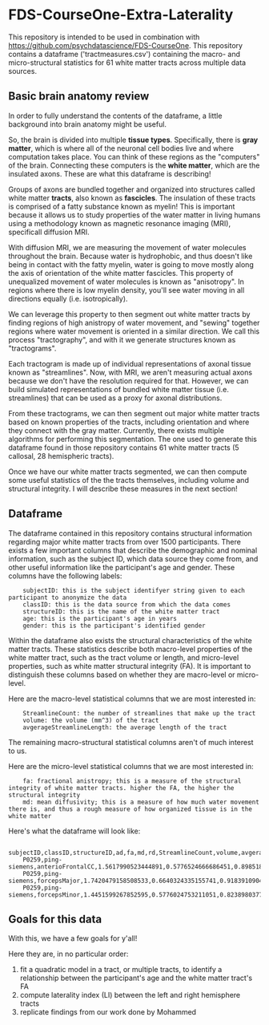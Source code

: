 # FDS-CourseOne-Extra-Laterality
This repository is intended to be used in combination with https://github.com/psychdatascience/FDS-CourseOne. This repository contains a dataframe ('tractmeasures.csv') containing the macro- and micro-structural statistics for 61 white matter tracts across multiple data sources.

## Basic brain anatomy review
In order to fully understand the contents of the dataframe, a little background into brain anatomy might be useful.

So, the brain is divided into multiple **tissue types**. Specifically, there is **gray matter**, which is where all of the neuronal cell bodies live and where computation takes place. You can think of these regions as the "computers" of the brain. Connecting these computers is the **white matter**, which are the insulated axons. These are what this dataframe is describing!

Groups of axons are bundled together and organized into structures called white matter **tracts**, also known as **fascicles**. The insulation of these tracts is comprised of a fatty substance known as myelin! This is important because it allows us to study properties of the water matter in living humans using a methodology known as magnetic resonance imaging (MRI), specificall diffusion MRI.

With diffusion MRI, we are measuring the movement of water molecules throughout the brain. Because water is hydrophobic, and thus doesn't like being in contact with the fatty myelin, water is going to move mostly along the axis of orientation of the white matter fascicles. This property of unequalized movement of water molecules is known as "anisotropy". In regions where there is low myelin density, you'll see water moving in all directions equally (i.e. isotropically).

We can leverage this property to then segment out white matter tracts by finding regions of high anistropy of water movement, and "sewing" together regions where water movement is oriented in a similar direction. We call this process "tractography", and with it we generate structures known as "tractograms".

Each tractogram is made up of individual representations of axonal tissue known as "streamlines". Now, with MRI, we aren't measuring actual axons because we don't have the resolution required for that. However, we can build simulated representations of bundled white matter tissue (i.e. streamlines) that can be used as a proxy for axonal distributions.

From these tractograms, we can then segment out major white matter tracts based on known properties of the tracts, including orientation and where they connect with the gray matter. Currently, there exists multiple algorithms for performing this segmentation. The one used to generate this dataframe found in those repository contains 61 white matter tracts (5 callosal, 28 hemispheric tracts).

Once we have our white matter tracts segmented, we can then compute some useful statistics of the the tracts themselves, including volume and structural integrity. I will describe these measures in the next section!

## Dataframe
The dataframe contained in this repository contains structural information regarding major white matter tracts from over 1500 participants. There exists a few important columns that describe the demographic and nominal information, such as the subject ID, which data source they come from, and other useful information like the participant's age and gender. These columns have the following labels:

```
    subjectID: this is the subject identifyer string given to each participant to anonymize the data
    classID: this is the data source from which the data comes
    structureID: this is the name of the white matter tract
    age: this is the participant's age in years
    gender: this is the participant's identified gender
```

Within the dataframe also exists the structural characteristics of the white matter tracts. These statistics describe both macro-level properties of the white matter tract, such as the tract volume or length, and micro-level properties, such as white matter structural integrity (FA). It is important to distinguish these columns based on whether they are macro-level or micro-level.

Here are the macro-level statistical columns that we are most interested in:

```
    StreamlineCount: the number of streamlines that make up the tract
    volume: the volume (mm^3) of the tract
    avgerageStreamlineLength: the average length of the tract
```

The remaining macro-structural statistical columns aren't of much interest to us.

Here are the micro-level statistical columns that we are most interested in:

```
    fa: fractional anistropy; this is a measure of the structural integrity of white matter tracts. higher the FA, the higher the structural integrity
    md: mean diffusivity; this is a measure of how much water movement there is, and thus a rough measure of how organized tissue is in the white matter
```

Here's what the dataframe will look like:

```
    subjectID,classID,structureID,ad,fa,md,rd,StreamlineCount,volume,avgerageStreamlineLength,streamlineLengthStdev,averageFullDisplacement,fullDisplacementStdev,StreamlineLengthTotal,TotalVolumeProportion,TotalCountProportion,TotalWiringProportion,gender,age,ndi,odi,isovf
    P0259,ping-siemens,anterioFrontalCC,1.5617990523444891,0.5776524666686451,0.8985184320303652,0.5668781212662775,2793.0,35671.0,73.17500943826833,14.141308006938246,39.34722572712534,9.633514532008853,204377.801361084,0.0564710315054243,0.0018619999999998,0.0027773343274639,F,15.75,,,
    P0259,ping-siemens,forcepsMajor,1.7420479158508533,0.6640324335155741,0.9183910904036516,0.5065626743559313,1291.0,28226.0,105.45333765386016,24.706248729092703,45.90043514237255,11.020375381589972,136140.25891113284,0.0446847953595949,0.0008606666666666,0.0018500395439506,F,15.75,,,
    P0259,ping-siemens,forcepsMinor,1.4451599267852595,0.5776024753211051,0.8238980377477932,0.5132670937230488,2612.0,30618.0,83.5293353074907,11.35799047751767,45.86238337813841,12.294189152412454,218178.62382316592,0.0484715887593027,0.0017413333333333,0.0029648767010284,F,15.75,,,
```

## Goals for this data

With this, we have a few goals for y'all!

Here they are, in no particular order:

1. fit a quadratic model in a tract, or multiple tracts, to identify a relationship between the participant's age and the white matter tract's FA
2. compute laterality index (LI) between the left and right hemisphere tracts
3. replicate findings from our work done by Mohammed